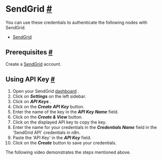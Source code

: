 


 SendGrid
 [#](#sendgrid "Permanent link")
===========================================



 You can use these credentials to authenticate the following nodes with SendGrid.
 


* [SendGrid](/integrations/builtin/app-nodes/n8n-nodes-base.sendgrid/)



 Prerequisites
 [#](#prerequisites "Permanent link")
-----------------------------------------------------



 Create a
 [SendGrid](https://SendGrid.com/) 
 account.
 



 Using API Key
 [#](#using-api-key "Permanent link")
-----------------------------------------------------


1. Open your SendGrid
 [dashboard](https://app.sendgrid.com/) 
 .
2. Click on
 ***Settings***
 on the left sidebar.
3. Click on
 ***API Keys***
 .
4. Click on the
 ***Create API Key***
 button.
5. Enter the name of the key in the
 ***API Key Name***
 field.
6. Click on the
 ***Create & View***
 button.
7. Click on the displayed API key to copy the key.
8. Enter the name for your credentials in the
 ***Credentials Name***
 field in the 'SendGrid API' credentials in n8n.
9. Paste the 'API Key' in the
 ***API Key***
 field.
10. Click on the
 ***Create***
 button to save your credentials.



 The following video demonstrates the steps mentioned above.
 








